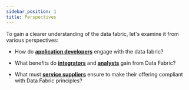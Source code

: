 ```yaml
---
sidebar_position: 1
title: Perspectives
---
```




To gain a clearer understanding of the data fabric, let's examine it from various perspectives:

* How do [**application developers**](developer.md) engage with the data fabric?

* What benefits do [**integrators**](integrator.md) and [**analysts**](analyst.md) gain from Data Fabric?

* What must [**service suppliers**](service_supplier.md) ensure to make their offering compliant with Data Fabric principles?
